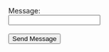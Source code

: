 <!DOCTYPE_5 html>
<html lang="en">
<head>
    <meta charset="UTF-8">
    <meta name="viewport" content="width=device-width, initial-scale=1.0">
    <title>Decolonization project_1</title>
</head>
<body>
    <form id="myForm">
        <label for="message">Message:</label><br>
        <input type="text" id="message" name="message"><br><br>
        <button type="submit">Send Message</button>
    </form>
    <script>
        document.getElementById('myForm').addEventListener('submit', function(e) {
            e.preventDefault();
            
            const message = document.getElementById('message').value; // Get the value of the text field
            
            const url = 'https://functions.yandexcloud.net/d4ejmqn8brddsad1npka'; // Specify the URL of your server to send the message
            const data = { message: message }; // Create an object for sending
            
            fetch(url, {
                method: 'POST',
                headers: {
                    'Content-Type': 'text/plain' 
                },
                body: JSON.stringify(data)
            })
            .then(response => {
                if (response.ok) {
                    alert('Message sent successfully!');
                } else {
                    alert('Failed to send message.');
                }
            })
            .catch(error => {
                console.error('Error:', error);
            });
        });
    </script>
</body>
</html>
